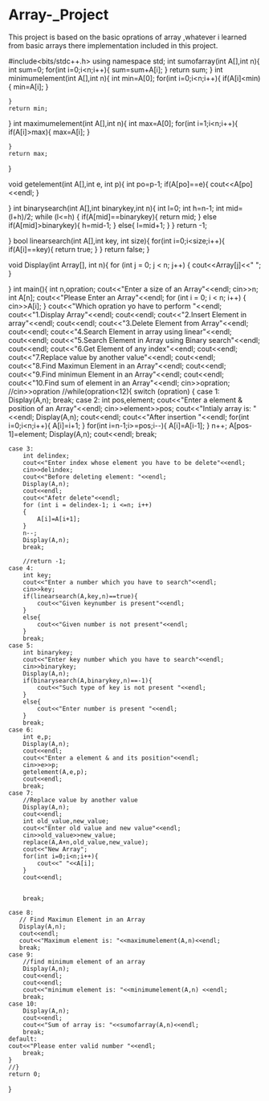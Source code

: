 # Array-_Project
This project is based on the basic oprations of array ,whatever i learned from basic arrays  there implementation  included in this project.

#include<bits/stdc++.h>
using namespace std;
int sumofarray(int A[],int n){
    int sum=0;
    for(int i=0;i<n;i++){
        sum=sum+A[i];
    }
    return sum;
}
int  minimumelement(int A[],int n){
    int min=A[0];
    for(int i=0;i<n;i++){
        if(A[i]<min){
            min=A[i];
        }
        
    }
    return min;
}
int  maximumelement(int A[],int n){
    int max=A[0];
    for(int i=1;i<n;i++){
        if(A[i]>max){
            max=A[i];
        }
        
    }
    return max;
}

void getelement(int A[],int e, int p){
    int po=p-1;
    if(A[po]==e){
        cout<<A[po]<<endl;
    }
    
}
int  binarysearch(int A[],int binarykey,int n){
    int l=0;
    int h=n-1;
    int mid=(l+h)/2;
    while (l<=h)
    {
        if(A[mid]==binarykey){
            return mid;
        }
        else if(A[mid]>binarykey){
            h=mid-1;
        }
        else{
            l=mid+1;
        }
    }
    return -1;
    
}
bool linearsearch(int A[],int key, int size){
    for(int i=0;i<size;i++){
        if(A[i]==key){
            return true;
        }
    }
    return false;
}

void Display(int Array[], int n){
    for (int j = 0; j < n; j++)
    {
        cout<<Array[j]<<" ";
    }
    
}
int main(){
    int n,opration;
    cout<<"Enter a size of an Array"<<endl;
    cin>>n;
    int A[n];
    cout<<"Please Enter an Array"<<endl;
    for (int i = 0; i < n; i++)
    {
        cin>>A[i];
    }
    cout<<"Which opration yo have to perform "<<endl;
    cout<<"1.Display Array"<<endl;
    cout<<endl;
    cout<<"2.Insert Element in array"<<endl;
    cout<<endl;
    cout<<"3.Delete Element from Array"<<endl;
    cout<<endl;
    cout<<"4.Search Element in array using linear"<<endl;
    cout<<endl;
    cout<<"5.Search Element in Array using Binary search"<<endl;
    cout<<endl;
    cout<<"6.Get Element of any index"<<endl;
    cout<<endl;
    cout<<"7.Replace value by another value"<<endl;
    cout<<endl;
    cout<<"8.Find Maximun Element in an Array"<<endl;
    cout<<endl;
    cout<<"9.Find minimun Element in an Array"<<endl;
    cout<<endl;
    cout<<"10.Find sum of element in an Array"<<endl;
    cin>>opration;
    //cin>>opration
    //while(opration<12){
    switch (opration)
    {
    case 1:
         Display(A,n);
        break;
    case 2:
        int pos,element;
        cout<<"Enter a element & position of an Array"<<endl;
        cin>>element>>pos;
        cout<<"Intialy array is: "<<endl;
        Display(A,n);
        cout<<endl;
        cout<<"After insertion "<<endl;
        for(int i=0;i<n;i++){
            A[i]=i+1;
        }
        for(int i=n-1;i>=pos;i--){
            A[i]=A[i-1];
        }
        n++;
        A[pos-1]=element;
        Display(A,n);
        cout<<endl;
        break;

    case 3:
        int delindex;
        cout<<"Enter index whose element you have to be delete"<<endl;
        cin>>delindex;
        cout<<"Before deleting element: "<<endl;
        Display(A,n);
        cout<<endl;
        cout<<"Afetr delete"<<endl;
        for (int i = delindex-1; i <=n; i++)
        {
            A[i]=A[i+1];
        }
        n--;
        Display(A,n);
        break;
    
        //return -1;
    case 4:
        int key;
        cout<<"Enter a number which you have to search"<<endl;
        cin>>key;
        if(linearsearch(A,key,n)==true){
            cout<<"Given keynumber is present"<<endl;
        } 
        else{
            cout<<"Given number is not present"<<endl;
        }
        break;
    case 5:
        int binarykey;
        cout<<"Enter key number which you have to search"<<endl;
        cin>>binarykey;
        Display(A,n);
        if(binarysearch(A,binarykey,n)==-1){
            cout<<"Such type of key is not present "<<endl;
        }
        else{
            cout<<"Enter number is present "<<endl;
        }
        break;
    case 6:
        int e,p;
        Display(A,n);
        cout<<endl;
        cout<<"Enter a element & and its position"<<endl;
        cin>>e>>p;
        getelement(A,e,p);
        cout<<endl;
        break;
    case 7:
        //Replace value by another value
        Display(A,n);
        cout<<endl;
        int old_value,new_value;
        cout<<"Enter old value and new value"<<endl;
        cin>>old_value>>new_value;
        replace(A,A+n,old_value,new_value);
        cout<<"New Array";
        for(int i=0;i<n;i++){
            cout<<" "<<A[i];
        }
        cout<<endl;

        
        break;

    case 8:
       // Find Maximun Element in an Array
       Display(A,n);
       cout<<endl;
       cout<<"Maximum element is: "<<maximumelement(A,n)<<endl;
       break;
    case 9:
        //find minimum element of an array
        Display(A,n);
        cout<<endl;
        cout<<endl;
        cout<<"minimum element is: "<<minimumelement(A,n) <<endl;   
        break;
    case 10:
        Display(A,n);
        cout<<endl;
        cout<<"Sum of array is: "<<sumofarray(A,n)<<endl;  
        break;  
    default:
    cout<<"Please enter valid number "<<endl;
        break;
    }
    //}
    return 0;
}
